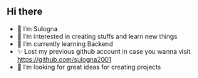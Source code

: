 ## Hi there 
- 👋 I’m Sulogna
- 👀 I’m interested in creating stuffs and learn new things
- 🌱 I’m currently learning Backend
- ✨ Lost my previous github account in case you wanna visit https://github.com/sulogna2001
- 💞️ I’m looking for great ideas for creating projects

<!--
**sulogna113/sulogna113** is a ✨ _special_ ✨ repository because its `README.md` (this file) appears on your GitHub profile.

Here are some ideas to get you started:

- 🔭 I’m currently working on ...
- 🌱 I’m currently learning ...
- 👯 I’m looking to collaborate on ...
- 🤔 I’m looking for help with ...
- 💬 Ask me about ...
- 📫 How to reach me: ...
- 😄 Pronouns: ...
- ⚡ Fun fact: ...
-->
